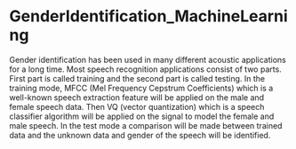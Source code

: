 GenderIdentification_MachineLearning
====================================

Gender identification has been used in many different acoustic applications for a long time. Most speech recognition applications consist of two parts. First part is called training and the second part is called testing. In the training mode, MFCC (Mel Frequency Cepstrum Coefficients) which is a well-known speech extraction feature will be applied on the male and female speech data. Then VQ (vector quantization) which is a speech classifier algorithm will be applied on the signal to model the female and male speech. In the test mode a comparison will be made between trained data and the unknown data and gender of the speech will be identified.
